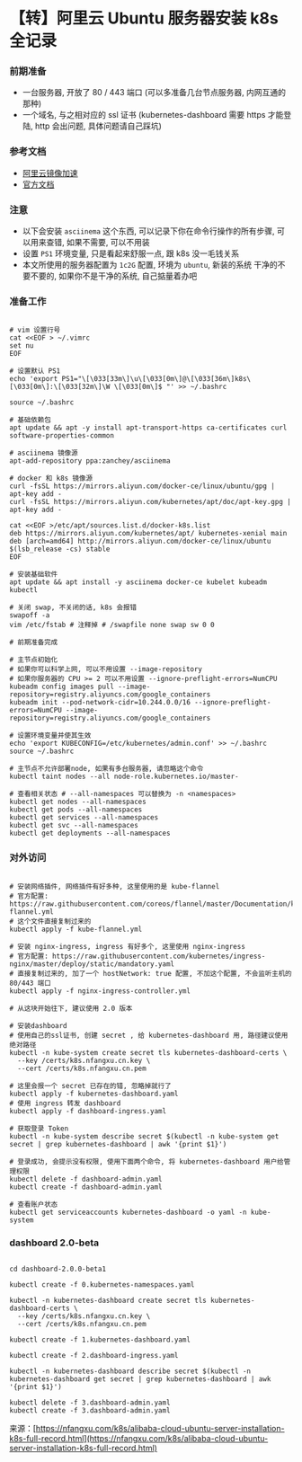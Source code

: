 # 【转】阿里云 Ubuntu 服务器安装 k8s 全记录



### 前期准备 <a id="&#x524D;&#x671F;&#x51C6;&#x5907;"></a>

* 一台服务器, 开放了 80 / 443 端口 \(可以多准备几台节点服务器, 内网互通的那种\)
* 一个域名, 与之相对应的 ssl 证书 \(kubernetes-dashboard 需要 https 才能登陆, http 会出问题, 具体问题请自己踩坑\)

### 参考文档 <a id="&#x53C2;&#x8003;&#x6587;&#x6863;"></a>

* [阿里云镜像加速](https://cr.console.aliyun.com/cn-beijing/instances/mirrors)
* [官方文档](https://kubernetes.io/zh/docs/)

### 注意 <a id="&#x6CE8;&#x610F;"></a>

* 以下会安装 `asciinema` 这个东西, 可以记录下你在命令行操作的所有步骤, 可以用来查错, 如果不需要, 可以不用装
* 设置 `PS1` 环境变量, 只是看起来舒服一点, 跟 k8s 没一毛钱关系
* 本文所使用的服务器配置为 `1c2G` 配置, 环境为 `ubuntu`, 新装的系统 干净的不要不要的, 如果你不是干净的系统, 自己掂量着办吧

### 准备工作 <a id="&#x51C6;&#x5907;&#x5DE5;&#x4F5C;"></a>

```text

# vim 设置行号
cat <<EOF > ~/.vimrc
set nu
EOF

# 设置默认 PS1
echo 'export PS1="\[\033[33m\]\u\[\033[0m\]@\[\033[36m\]k8s\[\033[0m\]:\[\033[32m\]\W \[\033[0m\]$ "' >> ~/.bashrc

source ~/.bashrc

# 基础依赖包
apt update && apt -y install apt-transport-https ca-certificates curl software-properties-common

# asciinema 镜像源
apt-add-repository ppa:zanchey/asciinema

# docker 和 k8s 镜像源
curl -fsSL https://mirrors.aliyun.com/docker-ce/linux/ubuntu/gpg | apt-key add -
curl -fsSL https://mirrors.aliyun.com/kubernetes/apt/doc/apt-key.gpg | apt-key add -

cat <<EOF >/etc/apt/sources.list.d/docker-k8s.list
deb https://mirrors.aliyun.com/kubernetes/apt/ kubernetes-xenial main
deb [arch=amd64] http://mirrors.aliyun.com/docker-ce/linux/ubuntu $(lsb_release -cs) stable
EOF

# 安装基础软件
apt update && apt install -y asciinema docker-ce kubelet kubeadm kubectl

# 关闭 swap, 不关闭的话, k8s 会报错
swapoff -a
vim /etc/fstab # 注释掉 # /swapfile none swap sw 0 0

# 前期准备完成

# 主节点初始化
# 如果你可以科学上网, 可以不用设置 --image-repository 
# 如果你服务器的 CPU >= 2 可以不用设置 --ignore-preflight-errors=NumCPU
kubeadm config images pull --image-repository=registry.aliyuncs.com/google_containers
kubeadm init --pod-network-cidr=10.244.0.0/16 --ignore-preflight-errors=NumCPU --image-repository=registry.aliyuncs.com/google_containers

# 设置环境变量并使其生效
echo 'export KUBECONFIG=/etc/kubernetes/admin.conf' >> ~/.bashrc
source ~/.bashrc

# 主节点不允许部署node, 如果有多台服务器, 请忽略这个命令
kubectl taint nodes --all node-role.kubernetes.io/master-

# 查看相关状态 # --all-namespaces 可以替换为 -n <namespaces>
kubectl get nodes --all-namespaces 
kubectl get pods --all-namespaces 
kubectl get services --all-namespaces 
kubectl get svc --all-namespaces 
kubectl get deployments --all-namespaces 

```

### 对外访问 <a id="&#x5BF9;&#x5916;&#x8BBF;&#x95EE;"></a>

```text

# 安装网络插件, 网络插件有好多种, 这里使用的是 kube-flannel
# 官方配置: https://raw.githubusercontent.com/coreos/flannel/master/Documentation/kube-flannel.yml
# 这个文件直接复制过来的
kubectl apply -f kube-flannel.yml

# 安装 nginx-ingress, ingress 有好多个, 这里使用 nginx-ingress
# 官方配置: https://raw.githubusercontent.com/kubernetes/ingress-nginx/master/deploy/static/mandatory.yaml
# 直接复制过来的, 加了一个 hostNetwork: true 配置, 不加这个配置, 不会监听主机的 80/443 端口
kubectl apply -f nginx-ingress-controller.yml

# 从这块开始往下, 建议使用 2.0 版本

# 安装dashboard
# 使用自己的ssl证书, 创建 secret , 给 kubernetes-dashboard 用, 路径建议使用 绝对路径
kubectl -n kube-system create secret tls kubernetes-dashboard-certs \
  --key /certs/k8s.nfangxu.cn.key \
  --cert /certs/k8s.nfangxu.cn.pem

# 这里会报一个 secret 已存在的错, 忽略掉就行了
kubectl apply -f kubernetes-dashboard.yaml
# 使用 ingress 转发 dashboard
kubectl apply -f dashboard-ingress.yaml

# 获取登录 Token
kubectl -n kube-system describe secret $(kubectl -n kube-system get secret | grep kubernetes-dashboard | awk '{print $1}')

# 登录成功, 会提示没有权限, 使用下面两个命令, 将 kubernetes-dashboard 用户给管理权限
kubectl delete -f dashboard-admin.yaml
kubectl create -f dashboard-admin.yaml

# 查看账户状态
kubectl get serviceaccounts kubernetes-dashboard -o yaml -n kube-system
```

### dashboard 2.0-beta <a id="dashboard-2-0-beta"></a>

```text

cd dashboard-2.0.0-beta1

kubectl create -f 0.kubernetes-namespaces.yaml

kubectl -n kubernetes-dashboard create secret tls kubernetes-dashboard-certs \
  --key /certs/k8s.nfangxu.cn.key \
  --cert /certs/k8s.nfangxu.cn.pem

kubectl create -f 1.kubernetes-dashboard.yaml

kubectl create -f 2.dashboard-ingress.yaml

kubectl -n kubernetes-dashboard describe secret $(kubectl -n kubernetes-dashboard get secret | grep kubernetes-dashboard | awk '{print $1}')

kubectl delete -f 3.dashboard-admin.yaml
kubectl create -f 3.dashboard-admin.yaml
```

来源：[https://nfangxu.com/k8s/alibaba-cloud-ubuntu-server-installation-k8s-full-record.html](https://nfangxu.com/k8s/alibaba-cloud-ubuntu-server-installation-k8s-full-record.html)

